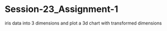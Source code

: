 # Session-23_Assignment-1
iris data into 3 dimensions and plot a 3d chart with transformed dimensions
